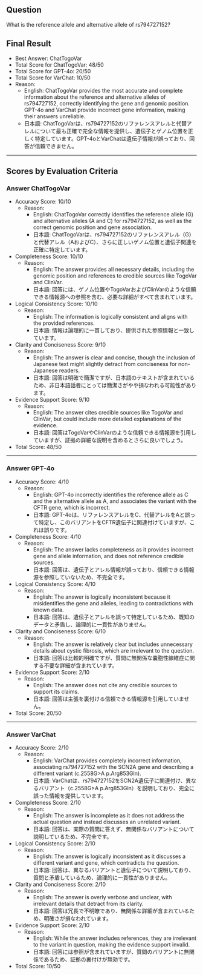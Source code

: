 ## Question

What is the reference allele and alternative allele of rs794727152?

## Final Result

- Best Answer: ChatTogoVar
- Total Score for ChatTogoVar: 48/50
- Total Score for GPT-4o: 20/50
- Total Score for VarChat: 10/50
- Reason:
  - English: ChatTogoVar provides the most accurate and complete information about the reference and alternative alleles of rs794727152, correctly identifying the gene and genomic position. GPT-4o and VarChat provide incorrect gene information, making their answers unreliable.
  - 日本語: ChatTogoVarは、rs794727152のリファレンスアレルと代替アレルについて最も正確で完全な情報を提供し、遺伝子とゲノム位置を正しく特定しています。GPT-4oとVarChatは遺伝子情報が誤っており、回答が信頼できません。

---

## Scores by Evaluation Criteria

### Answer ChatTogoVar
- Accuracy Score: 10/10
  - Reason: 
    - English: ChatTogoVar correctly identifies the reference allele (G) and alternative alleles (A and C) for rs794727152, as well as the correct genomic position and gene association.
    - 日本語: ChatTogoVarは、rs794727152のリファレンスアレル（G）と代替アレル（AおよびC）、さらに正しいゲノム位置と遺伝子関連を正確に特定しています。
- Completeness Score: 10/10
  - Reason: 
    - English: The answer provides all necessary details, including the genomic position and references to credible sources like TogoVar and ClinVar.
    - 日本語: 回答には、ゲノム位置やTogoVarおよびClinVarのような信頼できる情報源への参照を含む、必要な詳細がすべて含まれています。
- Logical Consistency Score: 10/10
  - Reason: 
    - English: The information is logically consistent and aligns with the provided references.
    - 日本語: 情報は論理的に一貫しており、提供された参照情報と一致しています。
- Clarity and Conciseness Score: 9/10
  - Reason: 
    - English: The answer is clear and concise, though the inclusion of Japanese text might slightly detract from conciseness for non-Japanese readers.
    - 日本語: 回答は明確で簡潔ですが、日本語のテキストが含まれているため、非日本語話者にとっては簡潔さがやや損なわれる可能性があります。
- Evidence Support Score: 9/10
  - Reason: 
    - English: The answer cites credible sources like TogoVar and ClinVar, but could include more detailed explanations of the evidence.
    - 日本語: 回答はTogoVarやClinVarのような信頼できる情報源を引用していますが、証拠の詳細な説明を含めるとさらに良いでしょう。
- Total Score: 48/50

---

### Answer GPT-4o
- Accuracy Score: 4/10
  - Reason: 
    - English: GPT-4o incorrectly identifies the reference allele as C and the alternative allele as A, and associates the variant with the CFTR gene, which is incorrect.
    - 日本語: GPT-4oは、リファレンスアレルをC、代替アレルをAと誤って特定し、このバリアントをCFTR遺伝子に関連付けていますが、これは誤りです。
- Completeness Score: 4/10
  - Reason: 
    - English: The answer lacks completeness as it provides incorrect gene and allele information, and does not reference credible sources.
    - 日本語: 回答は、遺伝子とアレル情報が誤っており、信頼できる情報源を参照していないため、不完全です。
- Logical Consistency Score: 4/10
  - Reason: 
    - English: The answer is logically inconsistent because it misidentifies the gene and alleles, leading to contradictions with known data.
    - 日本語: 回答は、遺伝子とアレルを誤って特定しているため、既知のデータと矛盾し、論理的に一貫性がありません。
- Clarity and Conciseness Score: 6/10
  - Reason: 
    - English: The answer is relatively clear but includes unnecessary details about cystic fibrosis, which are irrelevant to the question.
    - 日本語: 回答は比較的明確ですが、質問に無関係な嚢胞性線維症に関する不要な詳細が含まれています。
- Evidence Support Score: 2/10
  - Reason: 
    - English: The answer does not cite any credible sources to support its claims.
    - 日本語: 回答は主張を裏付ける信頼できる情報源を引用していません。
- Total Score: 20/50

---

### Answer VarChat
- Accuracy Score: 2/10
  - Reason: 
    - English: VarChat provides completely incorrect information, associating rs794727152 with the SCN2A gene and describing a different variant (c.2558G>A p.Arg853Gln).
    - 日本語: VarChatは、rs794727152をSCN2A遺伝子に関連付け、異なるバリアント（c.2558G>A p.Arg853Gln）を説明しており、完全に誤った情報を提供しています。
- Completeness Score: 2/10
  - Reason: 
    - English: The answer is incomplete as it does not address the actual question and instead discusses an unrelated variant.
    - 日本語: 回答は、実際の質問に答えず、無関係なバリアントについて説明しているため、不完全です。
- Logical Consistency Score: 2/10
  - Reason: 
    - English: The answer is logically inconsistent as it discusses a different variant and gene, which contradicts the question.
    - 日本語: 回答は、異なるバリアントと遺伝子について説明しており、質問と矛盾しているため、論理的に一貫性がありません。
- Clarity and Conciseness Score: 2/10
  - Reason: 
    - English: The answer is overly verbose and unclear, with irrelevant details that detract from its clarity.
    - 日本語: 回答は冗長で不明瞭であり、無関係な詳細が含まれているため、明確さが損なわれています。
- Evidence Support Score: 2/10
  - Reason: 
    - English: While the answer includes references, they are irrelevant to the variant in question, making the evidence support invalid.
    - 日本語: 回答には参照が含まれていますが、質問のバリアントに無関係であるため、証拠の裏付けが無効です。
- Total Score: 10/50